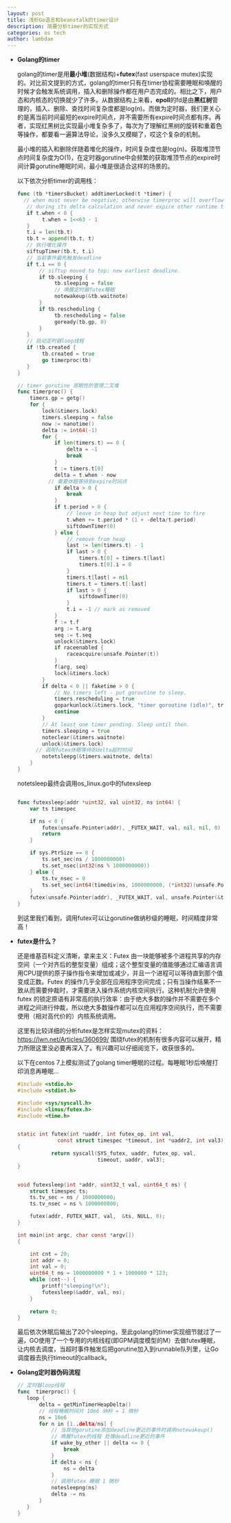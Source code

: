 ```yaml
---
layout: post
title: 浅析Go语言和beanstalk的timer设计
description: 简要分析timer的实现方式
categories: os tech
author: lambdae
---
```


* **Golang的timer**

    golang的timer是用**最小堆**(数据结构)+**futex**(fast userspace mutex)实现的。对比前文提到的方式，golang的timer只有在timer协程需要睡眠和唤醒的时候才会触发系统调用，插入和删除操作都在用户态完成的。相比之下，用户态和内核态的切换就少了许多。从数据结构上来看，**epoll**的fd是由**黑红树**管理的，插入、删除、查找时间复杂度都是log(n)。而做为定时器，我们更关心的是离当前时间最短的expire时间点，并不需要所有expire时间点都有序。再者，实现红黑树比实现最小堆复杂多了，每次为了理解红黑树的旋转和重着色等操作，都要看一遍算法导论，没多久又模糊了，哎这个复杂的机制。

    最小堆的插入和删除伴随着堆化的操作，时间复杂度也是log(n)。获取堆顶节点时间复杂度为O(1)，在定时器gorutine中会频繁的获取堆顶节点的expire时间计算gorutine睡眠时间，最小堆是很适合这样的场景的。

    以下依次分析timer的调用栈：

     ```go
    func (tb *timersBucket) addtimerLocked(t *timer) {
	   // when must never be negative; otherwise timerproc will overflow
	    // during its delta calculation and never expire other runtime timers.
	    if t.when < 0 {
		     t.when = 1<<63 - 1
	    }
	    t.i = len(tb.t)
	    tb.t = append(tb.t, t)
	    // 执行堆化操作
	    siftupTimer(tb.t, t.i)
	    // 当前事件最先触发deadline
	    if t.i == 0 {
		    // siftup moved to top: new earliest deadline.
		    if tb.sleeping {
			     tb.sleeping = false
			     // 唤醒定时器futex睡眠
			     notewakeup(&tb.waitnote)
		    }
		    if tb.rescheduling {
			     tb.rescheduling = false
			     goready(tb.gp, 0)
		    }
	    }
	    // 启动定时器loop线程
	    if !tb.created {
		     tb.created = true
		     go timerproc(tb)
	    }
  }
     ```

    ```go
    // timer gorutine 周期性的管理二叉堆
    func timerproc() {
    	timers.gp = getg()
    	for {
    		lock(&timers.lock)
    		timers.sleeping = false
    		now := nanotime()
    		delta := int64(-1)
    		for {
    			if len(timers.t) == 0 {
    				delta = -1
    				break
    			}
    			t := timers.t[0]
    			delta = t.when - now
              // 需要休眠等待到expire时间点
    			if delta > 0 {
    				break
    			}
    			if t.period > 0 {
    				// leave in heap but adjust next time to fire
    				t.when += t.period * (1 + -delta/t.period)
    				siftdownTimer(0)
    			} else {
    				// remove from heap
    				last := len(timers.t) - 1
    				if last > 0 {
    					timers.t[0] = timers.t[last]
    					timers.t[0].i = 0
    				}
    				timers.t[last] = nil
    				timers.t = timers.t[:last]
    				if last > 0 {
    					siftdownTimer(0)
    				}
    				t.i = -1 // mark as removed
    			}
    			f := t.f
    			arg := t.arg
    			seq := t.seq
    			unlock(&timers.lock)
    			if raceenabled {
    				raceacquire(unsafe.Pointer(t))
    			}
    			f(arg, seq)
    			lock(&timers.lock)
    		}
    		if delta < 0 || faketime > 0 {
    			// No timers left - put goroutine to sleep.
    			timers.rescheduling = true
    			goparkunlock(&timers.lock, "timer goroutine (idle)", traceEvGoBlock, 1)
    			continue
    		}
    		// At least one timer pending. Sleep until then.
    		timers.sleeping = true
    		noteclear(&timers.waitnote)
    		unlock(&timers.lock)
          // 调用futex休眠等待到delta超时时间
    		notetsleepg(&timers.waitnote, delta)
    	}
	}
	```

    notetsleep最终会调用os_linux.go中的futexsleep

    ```go

    func futexsleep(addr *uint32, val uint32, ns int64) {
    	var ts timespec

    	if ns < 0 {
    		futex(unsafe.Pointer(addr), _FUTEX_WAIT, val, nil, nil, 0)
    		return
    	}

    	if sys.PtrSize == 8 {
    		ts.set_sec(ns / 1000000000)
    		ts.set_nsec(int32(ns % 1000000000))
    	} else {
    		ts.tv_nsec = 0
    		ts.set_sec(int64(timediv(ns, 1000000000, (*int32)(unsafe.Pointer(&ts.tv_nsec)))))
    	}
    	futex(unsafe.Pointer(addr), _FUTEX_WAIT, val, unsafe.Pointer(&ts), nil, 0)
    }
    ```

    到这里我们看到，调用futex可以让gorutine做纳秒级的睡眠，时间精度非常高！

* **futex是什么？**

    还是维基百科定义清晰，拿来主义：Futex 由一块能够被多个进程共享的内存空间（一个对齐后的整型变量）组成；这个整型变量的值能够通过汇编语言调用CPU提供的原子操作指令来增加或减少，并且一个进程可以等待直到那个值变成正数。Futex 的操作几乎全部在应用程序空间完成；只有当操作结果不一致从而需要仲裁时，才需要进入操作系统内核空间执行。这种机制允许使用 futex 的锁定原语有非常高的执行效率：由于绝大多数的操作并不需要在多个进程之间进行仲裁，所以绝大多数操作都可以在应用程序空间执行，而不需要使用（相对高代价的）内核系统调用。

    这里有比较详细的分析futex是怎样实现mutex的资料：https://lwn.net/Articles/360699/ 围绕futex的机制有很多内容可以展开，精力所限这里没必要再深入了。有兴趣可以仔细阅览下，收获很多的。


    以下在centos 7上模拟测试了golang timer睡眠的过程。每睡眠1秒后唤醒打印消息再睡眠...

    ```c
    #include <stdio.h>
    #include <stdint.h>

    #include <sys/syscall.h>
    #include <linux/futex.h>
    #include <time.h>


    static int futex(int *uaddr, int futex_op, int val,
                 const struct timespec *timeout, int *uaddr2, int val3) 
    {
               return syscall(SYS_futex, uaddr, futex_op, val,
                              timeout, uaddr, val3);
    }


    void futexsleep(int *addr, uint32_t val, uint64_t ns) {
    	struct timespec ts;
    	ts.tv_sec = ns / 1000000000;
    	ts.tv_nsec = ns % 1000000000;

    	futex(addr, FUTEX_WAIT, val,  &ts, NULL, 0);
    }

    int main(int argc, char const *argv[])
    {

    	int cnt = 20;
    	int addr = 0;
    	int val = 0;
    	uint64_t ns = 1000000000 * 1 + 1000000 * 123;
    	while (cnt--) {
    		printf("sleeping!\n");
    		futexsleep(&addr, val, ns);
    	}
    	
    	return 0;
    }
    ```

    最后依次休眠后输出了20个sleeping，至此golang的timer实现细节就过了一遍，GO使用了一个专用的内核线程(即GPM调度模型的M）去做futex睡眠，让内核去调度，当超时事件触发后把gorutine加入到runnable队列里，让Go调度器去执行timeout的callback。
    
    

* **Golang定时器伪码流程**


     ```go
    // 定时器loop线程
    func  timerproc() {
        loop {
            delta = getMinTimerHeapDelta()
            // 线程睡眠时间片 10e6 纳秒 = 1 微秒
            ns = 10e6 
            for n in [1..delta/ns] {
                // 当其他gorutine添加deadline更近的事件时调用notewakeup() 
                // 唤醒futex的线程 处理deadline更近的事件
                if wake_by_other || delta <= 0 {
                    break
                }
                if delta < ns {
                    ns = delta
                }
                // 调用futex 睡眠 1 微秒
                notesleepng(ns)
                delta -= ns
            }
        }
    }
   
    ```

